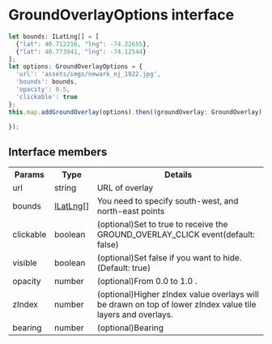 # GroundOverlayOptions interface

```typescript
let bounds: ILatLng[] = [
  {"lat": 40.712216, "lng": -74.22655},
  {"lat": 40.773941, "lng": -74.12544}
];
let options: GroundOverlayOptions = {
  'url': 'assets/imgs/newark_nj_1922.jpg',
  'bounds': bounds,
  'opacity': 0.5,
  'clickable': true
};
this.map.addGroundOverlay(options).then((groundOverlay: GroundOverlay) => {

});
```

## Interface members

<table>
<tr>
  <th>Params</th>
  <th>Type</th>
  <th>Details</th>
</tr>
<tr>
  <td>url</td>
  <td>string</td>
  <td>URL of overlay</td>
</tr>
<tr>
  <td>bounds</td>
  <td><a href="../ilatlng/README.md">ILatLng</a>[]</td>
  <td>You need to specify south-west, and north-east points</td>
</tr>
<tr>
  <td>clickable</td>
  <td>boolean</td>
  <td>(optional)Set to true to receive the GROUND_OVERLAY_CLICK event(default: false)</td>
</tr>
<tr>
  <td>visible</td>
  <td>boolean</td>
  <td>(optional)Set false if you want to hide. (Default: true)</td>
</tr>
<tr>
  <td>opacity</td>
  <td>number</td>
  <td>(optional)From 0.0 to 1.0 .</td>
</tr>
<tr>
  <td>zIndex</td>
  <td>number</td>
  <td>(optional)Higher zIndex value overlays will be drawn on top of lower zIndex value tile layers and overlays.</td>
</tr>
<tr>
  <td>bearing</td>
  <td>number</td>
  <td>(optional)Bearing</td>
</tr>
</table>
